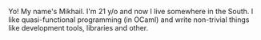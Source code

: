 <!-- ### Hi there 👋 -->

Yo! My name's Mikhail. I'm 21 y/o and now I live somewhere in the South. 
I like quasi-functional programming (in OCaml) and write non-trivial things like development tools, libraries and other.


<!-- I live somewhere near Moscow. -->
<!-- And now I am in an active search for a job....  -->

<!-- And now I am writing my degree work... -->

<!-- At the moment I am studying at [MPT](https://mpt.ru/) on specialty "Computer systems and complexes", where I study embedded systems, computer networks and some other stuff.  -->

[//]: # (Contact me: <a href = "mailto: unqtd@bk.ru">unqtd@bk.ru</a>. )


<!--
**unqtd/unqtd** is a ✨ _special_ ✨ repository because its `README.md` (this file) appears on your GitHub profile.

Here are some ideas to get you started:

- 🔭 I’m currently working on ...
- 🌱 I’m currently learning ...
- 👯 I’m looking to collaborate on ...
- 🤔 I’m looking for help with ...
- 💬 Ask me about ...
- 📫 How to reach me: ...
- 😄 Pronouns: ...
- ⚡ Fun fact: ...
-->
